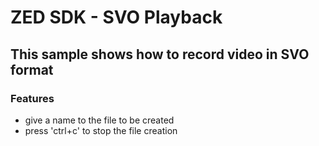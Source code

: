 # ZED SDK - SVO Playback

## This sample shows how to record video in SVO format

### Features
 - give a name to the file to be created
 - press 'ctrl+c' to stop the file creation
